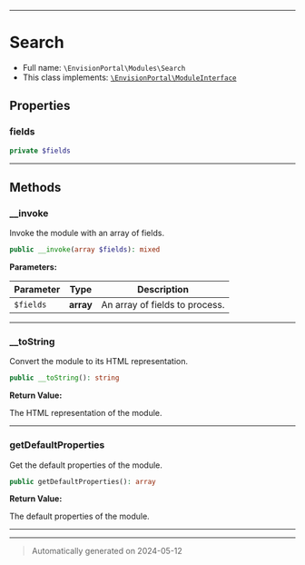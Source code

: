 ***

# Search





* Full name: `\EnvisionPortal\Modules\Search`
* This class implements:
[`\EnvisionPortal\ModuleInterface`](../ModuleInterface.md)



## Properties


### fields



```php
private $fields
```






***

## Methods


### __invoke

Invoke the module with an array of fields.

```php
public __invoke(array $fields): mixed
```








**Parameters:**

| Parameter | Type | Description |
|-----------|------|-------------|
| `$fields` | **array** | An array of fields to process. |





***

### __toString

Convert the module to its HTML representation.

```php
public __toString(): string
```









**Return Value:**

The HTML representation of the module.




***

### getDefaultProperties

Get the default properties of the module.

```php
public getDefaultProperties(): array
```









**Return Value:**

The default properties of the module.




***


***
> Automatically generated on 2024-05-12
